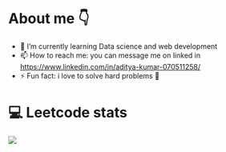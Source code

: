 # About me 👇
<!--
**Adityakumar012/Adityakumar012** is a ✨ _special_ ✨ repository because its `README.md` (this file) appears on your GitHub profile.

Here are some ideas to get you started:

- 👯 I’m looking to collaborate on ...
- 🤔 I’m looking for help with ...
- 😄 Pronouns: ...
- 💬 Ask me about ...
- 🔭 I’m currently working on ...
-->
- 🌱 I’m currently learning Data science and web development
- 📫 How to reach me: you can message me on linked in https://www.linkedin.com/in/aditya-kumar-070511258/
- ⚡ Fun fact: i love to solve hard problems 🌟
<div>
<h1>💻 Leetcode stats</h1>
<div>
  
![](https://leetcard.jacoblin.cool/adityakumar8068?ext=contest)
</div>
  
</div>
